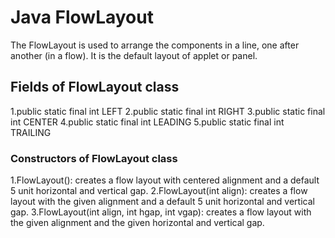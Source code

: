 # Java FlowLayout

The FlowLayout is used to arrange the components in a line, one after another (in a flow). It is the default layout of applet or panel.

## Fields of FlowLayout class

1.public static final int LEFT
2.public static final int RIGHT
3.public static final int CENTER
4.public static final int LEADING
5.public static final int TRAILING

### Constructors of FlowLayout class
1.FlowLayout(): creates a flow layout with centered alignment and a default 5 unit horizontal and vertical gap.
2.FlowLayout(int align): creates a flow layout with the given alignment and a default 5 unit horizontal and vertical gap.
3.FlowLayout(int align, int hgap, int vgap): creates a flow layout with the given alignment and the given horizontal and vertical gap.